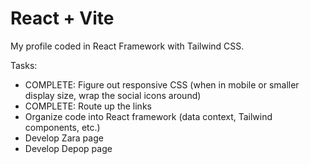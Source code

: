 # React + Vite

My profile coded in React Framework with Tailwind CSS.

Tasks:

- COMPLETE: Figure out responsive CSS (when in mobile or smaller display size, wrap the social icons around)
- COMPLETE: Route up the links
- Organize code into React framework (data context, Tailwind components, etc.)
- Develop Zara page
- Develop Depop page
